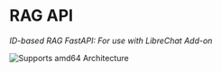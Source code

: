# RAG API

_ID-based RAG FastAPI: For use with LibreChat Add-on_

![Supports amd64 Architecture][amd64-shield]

[amd64-shield]: https://img.shields.io/badge/amd64-yes-green.svg
